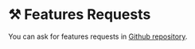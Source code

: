 # ⚒️ Features Requests
You can ask for features requests in [Github repository](https://github.com/devRael1/discordjs-antispam).
